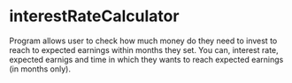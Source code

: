 # interestRateCalculator
Program allows user to check how much money do they need to invest to reach to expected earnings within months they set. You can, interest rate, expected earnigs and time in which they wants to reach expected earnings (in months only).
